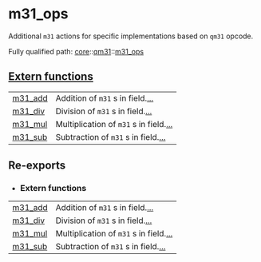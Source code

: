 # m31_ops

Additional `m31` actions for specific implementations based on `qm31` opcode.

Fully qualified path: [core](./core.md)::[qm31](./core-qm31.md)::[m31_ops](./core-qm31-m31_ops.md)


[Extern functions](./core-qm31-m31_ops-extern_functions.md)
 ---
| | |
|:---|:---|
| [m31_add](./core-qm31-m31_ops-m31_add.md) | Addition of `m31` s in field.[...](./core-qm31-m31_ops-m31_add.md) |
| [m31_div](./core-qm31-m31_ops-m31_div.md) | Division of `m31` s in field.[...](./core-qm31-m31_ops-m31_div.md) |
| [m31_mul](./core-qm31-m31_ops-m31_mul.md) | Multiplication of `m31` s in field.[...](./core-qm31-m31_ops-m31_mul.md) |
| [m31_sub](./core-qm31-m31_ops-m31_sub.md) | Subtraction of `m31` s in field.[...](./core-qm31-m31_ops-m31_sub.md) |
## Re-exports

 - ### Extern functions

| | |
|:---|:---|
| [m31_add](./core-qm31-m31_ops-m31_add.md) | Addition of `m31` s in field.[...](./core-qm31-m31_ops-m31_add.md) |
| [m31_div](./core-qm31-m31_ops-m31_div.md) | Division of `m31` s in field.[...](./core-qm31-m31_ops-m31_div.md) |
| [m31_mul](./core-qm31-m31_ops-m31_mul.md) | Multiplication of `m31` s in field.[...](./core-qm31-m31_ops-m31_mul.md) |
| [m31_sub](./core-qm31-m31_ops-m31_sub.md) | Subtraction of `m31` s in field.[...](./core-qm31-m31_ops-m31_sub.md) |

<br>

